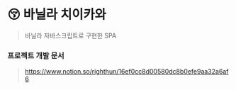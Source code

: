 # 😚 바닐라 치이카와
> 바닐라 자바스크립트로 구현한 SPA

### 프로젝트 개발 문서
> https://www.notion.so/righthun/16ef0cc8d00580dc8b0efe9aa32a6af6
